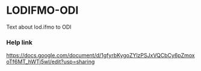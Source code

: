 # LODIFMO-ODI
Text about lod.ifmo to ODI

### Help link

https://docs.google.com/document/d/1gfyrbKygoZYlzPSJxVQCbCy6pZmoxoTf6MT_hWTj5wI/edit?usp=sharing
